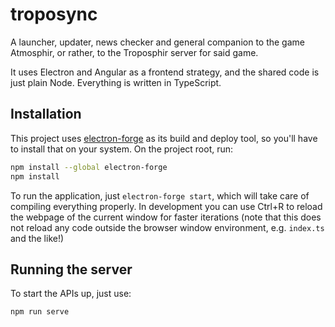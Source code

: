 # troposync

A launcher, updater, news checker and general companion to the game Atmosphir, or rather, to the Troposphir server for said game.

It uses Electron and Angular as a frontend strategy, and the shared code is just plain Node. Everything is written in TypeScript.

## Installation

This project uses [electron-forge](https://github.com/electron-userland/electron-forge) as its build and deploy
tool, so you'll have to install that on your system. On the project root, run:

```sh
npm install --global electron-forge
npm install
```

To run the application, just `electron-forge start`, which will take care of compiling everything properly.
In development you can use Ctrl+R to reload the webpage of the current window for faster iterations
(note that this does not reload any code outside the browser window environment, e.g. `index.ts` and the like!)

## Running the server

To start the APIs up, just use:

```sh
npm run serve
```
